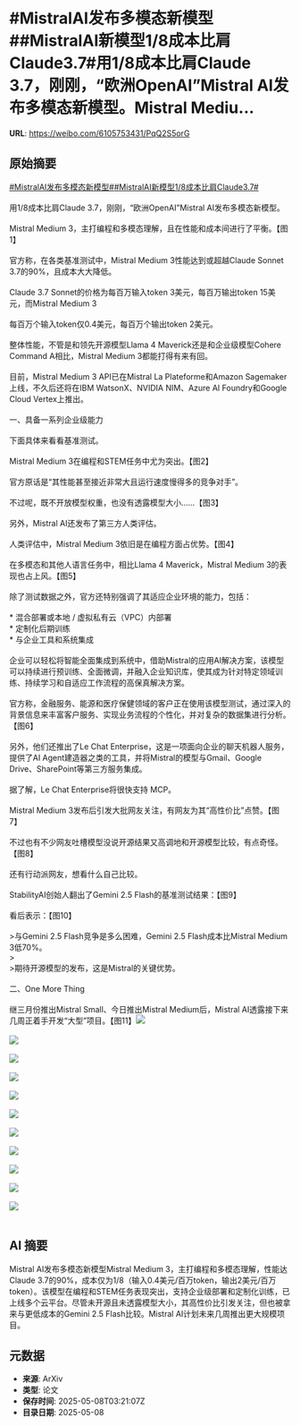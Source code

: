 # #MistralAI发布多模态新模型##MistralAI新模型1/8成本比肩Claude3.7#用1/8成本比肩Claude 3.7，刚刚，“欧洲OpenAI”Mistral AI发布多模态新模型。Mistral Mediu...

**URL**: https://weibo.com/6105753431/PqQ2S5orG

## 原始摘要

<a href="https://m.weibo.cn/search?containerid=231522type%3D1%26t%3D10%26q%3D%23MistralAI%E5%8F%91%E5%B8%83%E5%A4%9A%E6%A8%A1%E6%80%81%E6%96%B0%E6%A8%A1%E5%9E%8B%23&amp;extparam=%23MistralAI%E5%8F%91%E5%B8%83%E5%A4%9A%E6%A8%A1%E6%80%81%E6%96%B0%E6%A8%A1%E5%9E%8B%23" data-hide=""><span class="surl-text">#MistralAI发布多模态新模型#</span></a><a href="https://m.weibo.cn/search?containerid=231522type%3D1%26t%3D10%26q%3D%23MistralAI%E6%96%B0%E6%A8%A1%E5%9E%8B1%2F8%E6%88%90%E6%9C%AC%E6%AF%94%E8%82%A9Claude3.7%23&amp;extparam=%23MistralAI%E6%96%B0%E6%A8%A1%E5%9E%8B1%2F8%E6%88%90%E6%9C%AC%E6%AF%94%E8%82%A9Claude3.7%23" data-hide=""><span class="surl-text">#MistralAI新模型1/8成本比肩Claude3.7#</span></a><br><br>用1/8成本比肩Claude 3.7，刚刚，“欧洲OpenAI”Mistral AI发布多模态新模型。<br><br>Mistral Medium 3，主打编程和多模态理解，且在性能和成本间进行了平衡。【图1】<br><br>官方称，在各类基准测试中，Mistral Medium 3性能达到或超越Claude Sonnet 3.7的90%，且成本大大降低。<br><br>Claude 3.7 Sonnet的价格为每百万输入token 3美元，每百万输出token 15美元，而Mistral Medium 3<br><br>每百万个输入token仅0.4美元，每百万个输出token 2美元。<br><br>整体性能，不管是和领先开源模型Llama 4 Maverick还是和企业级模型Cohere Command A相比，Mistral Medium 3都能打得有来有回。<br><br>目前，Mistral Medium 3 API已在Mistral La Plateforme和Amazon Sagemaker上线，不久后还将在IBM WatsonX、NVIDIA NIM、Azure AI Foundry和Google Cloud Vertex上推出。<br><br>一、具备一系列企业级能力<br><br>下面具体来看看基准测试。<br><br>Mistral Medium 3在编程和STEM任务中尤为突出。【图2】<br><br>官方原话是“其性能甚至接近非常大且运行速度慢得多的竞争对手”。<br><br>不过呢，既不开放模型权重，也没有透露模型大小……【图3】<br><br>另外，Mistral AI还发布了第三方人类评估。<br><br>人类评估中，Mistral Medium 3依旧是在编程方面占优势。【图4】<br><br>在多模态和其他人语言任务中，相比Llama 4 Maverick，Mistral Medium 3的表现也占上风。【图5】<br><br>除了测试数据之外，官方还特别强调了其适应企业环境的能力，包括：<br><br>* 混合部署或本地 / 虚拟私有云（VPC）内部署<br>* 定制化后期训练<br>* 与企业工具和系统集成<br><br>企业可以轻松将智能全面集成到系统中，借助Mistral的应用AI解决方案，该模型可以持续进行预训练、全面微调，并融入企业知识库，使其成为针对特定领域训练、持续学习和自适应工作流程的高保真解决方案。<br><br>官方称，金融服务、能源和医疗保健领域的客户正在使用该模型测试，通过深入的背景信息来丰富客户服务、实现业务流程的个性化，并对复杂的数据集进行分析。【图6】<br><br>另外，他们还推出了Le Chat Enterprise，这是一项面向企业的聊天机器人服务，提供了AI Agent建造器之类的工具，并将Mistral的模型与Gmail、Google Drive、SharePoint等第三方服务集成。<br><br>据了解，Le Chat Enterprise将很快支持 MCP。<br><br>Mistral Medium 3发布后引发大批网友关注，有网友为其“高性价比”点赞。【图7】<br><br>不过也有不少网友吐槽模型没说开源结果又高调地和开源模型比较，有点奇怪。【图8】<br><br>还有行动派网友，想看什么自己比较。<br><br>StabilityAI创始人翻出了Gemini 2.5 Flash的基准测试结果：【图9】<br><br>看后表示：【图10】<br><br>&gt;与Gemini 2.5 Flash竞争是多么困难，Gemini 2.5 Flash成本比Mistral Medium 3低70%。<br>&gt;<br>&gt;期待开源模型的发布，这是Mistral的关键优势。<br><br>二、One More Thing<br><br>继三月份推出Mistral Small、今日推出Mistral Medium后，Mistral AI透露接下来几周正着手开发“大型”项目。【图11】<img style="" src="https://tvax3.sinaimg.cn/large/006Fd7o3gy1i17udzs9qpj30m70zkgy8.jpg" referrerpolicy="no-referrer"><br><br><img style="" src="https://tvax3.sinaimg.cn/large/006Fd7o3gy1i17ue1azb5j30zk0sc47l.jpg" referrerpolicy="no-referrer"><br><br><img style="" src="https://tvax4.sinaimg.cn/large/006Fd7o3gy1i17ue27jxdj30oa064taq.jpg" referrerpolicy="no-referrer"><br><br><img style="" src="https://tvax1.sinaimg.cn/large/006Fd7o3gy1i17ue5o1m9j30zk0lhq7j.jpg" referrerpolicy="no-referrer"><br><br><img style="" src="https://tvax3.sinaimg.cn/large/006Fd7o3gy1i17ue7wc4uj30zk0l3aff.jpg" referrerpolicy="no-referrer"><br><br><img style="" src="https://tvax3.sinaimg.cn/large/006Fd7o3gy1i17ue9eovqj30zk0mxqd0.jpg" referrerpolicy="no-referrer"><br><br><img style="" src="https://tvax1.sinaimg.cn/large/006Fd7o3gy1i17ueb7avbj30oc06wtbf.jpg" referrerpolicy="no-referrer"><br><br><img style="" src="https://tvax4.sinaimg.cn/large/006Fd7o3gy1i17uecpr2ij30om07uad5.jpg" referrerpolicy="no-referrer"><br><br><img style="" src="https://tvax3.sinaimg.cn/large/006Fd7o3gy1i17uef0qfvj30h10p00wm.jpg" referrerpolicy="no-referrer"><br><br><img style="" src="https://tvax3.sinaimg.cn/large/006Fd7o3gy1i17ueg6xcxj30zk09xdjx.jpg" referrerpolicy="no-referrer"><br><br><img style="" src="https://tvax2.sinaimg.cn/large/006Fd7o3gy1i17uemm9woj30zk07lwi3.jpg" referrerpolicy="no-referrer"><br><br>

## AI 摘要

Mistral AI发布多模态新模型Mistral Medium 3，主打编程和多模态理解，性能达Claude 3.7的90%，成本仅为1/8（输入0.4美元/百万token，输出2美元/百万token）。该模型在编程和STEM任务表现突出，支持企业级部署和定制化训练，已上线多个云平台。尽管未开源且未透露模型大小，其高性价比引发关注，但也被拿来与更低成本的Gemini 2.5 Flash比较。Mistral AI计划未来几周推出更大规模项目。

## 元数据

- **来源**: ArXiv
- **类型**: 论文
- **保存时间**: 2025-05-08T03:21:07Z
- **目录日期**: 2025-05-08
